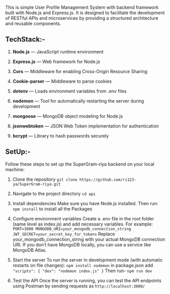 This is simple User Profile Management System with  backend framework built with Node.js and Express.js. It is designed to facilitate the development of RESTful APIs and microservices by providing a structured architecture and reusable components.

## TechStack:-

1. **Node.js** — JavaScript runtime environment

2. **Express.js** — Web framework for Node.js

3. **Cors** — Middleware for enabling Cross-Origin Resource Sharing

4. **Cookie-parser** — Middleware to parse cookies

5. **dotenv** — Loads environment variables from .env files

6. **nodemon** — Tool for automatically restarting the server during development

7. **mongoose** — MongoDB object modeling for Node.js

8. **jsonwebtoken** — JSON Web Token implementation for authentication

9. **bcrypt** — Library to hash passwords securely

## SetUp:-

Follow these steps to set up the SuperGram-riya backend on your local machine:

1. Clone the repository
     `git clone https://github.com/ri123-ya/SuperGram-riya.git`
2. Navigate to the project directory
     `cd api`
3. Install dependencies
     Make sure you have Node.js installed. Then run:
     `npm install`
     to install all the Packages
     

5. Configure environment variables
     Create a .env file in the root folder (same level as index.js) and add necessary variables. For example:
     `PORT=3000
      MONGODB_URI=your_mongodb_connection_string
      JWT_SECRET=your_secret_key_for_tokens`
      Replace your_mongodb_connection_string with your actual MongoDB connection URI. If you don’t have MongoDB locally, you can use a service like MongoDB Atlas.

6. Start the server
    To run the server in development mode (with automatic restarts on file changes):
     `npm install nodemon`
     in package.json add
     `"scripts": {
        "dev": "nodemon index.js"
     }`
    Then run-
    `npm run dev`

7. Test the API
   Once the server is running, you can test the API endpoints  using Postman  by sending requests as
   `http://localhost:3000/`

